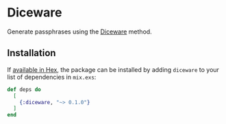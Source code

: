 # Diceware

Generate passphrases using the [Diceware](https://theworld.com/~reinhold/diceware.html) method.

## Installation

If [available in Hex](https://hex.pm/docs/publish), the package can be installed
by adding `diceware` to your list of dependencies in `mix.exs`:

```elixir
def deps do
  [
    {:diceware, "~> 0.1.0"}
  ]
end
```
